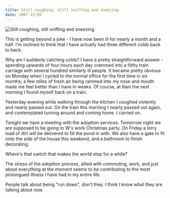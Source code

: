 ```yaml
---
title: Still coughing, still sniffing and sneezing
date: 2007-12-05
---
```


![Still coughing, still sniffing and sneezing](https://source.unsplash.com/qTpc0Vj4YoE/1600x900)

This is getting beyond a joke - I have now been ill for nearly a month and a half. I'm inclined to think that I have actually had three different colds back to back.

Why am I suddenly catching colds? I have a pretty straightforward answer - spending upwards of four hours each day crammed into a filthy train carriage with several hundred similarly ill people. It became pretty obvious on Monday when I cycled to the normal office for the first time in six months; a few miles of fresh air being rammed into my nose and mouth made me feel better than I have in weeks. Of course, at 6am the next morning I found myself back on a train.

Yesterday evening while walking through the kitchen I coughed violently and nearly passed out. On the train this morning I nearly passed out again, and contemplated turning around and coming home. I carried on.

Tonight we have a meeting with the adoption services. Tomorrow night we are supposed to be going to W's work Christmas party. On Friday a lorry load of dirt will be delivered to fill the pond in with. We also have a gate to fit onto the side of the house this weekend, and a bathroom to finish decorating.

Where's that switch that makes the world stop for a while?

The stress of the adoption process, allied with commuting, work, and just about everything at the moment seems to be contributing to the most prolongued illness I have had in my entire life.

People talk about being "run down", don't they. I think I know what they are talking about now.